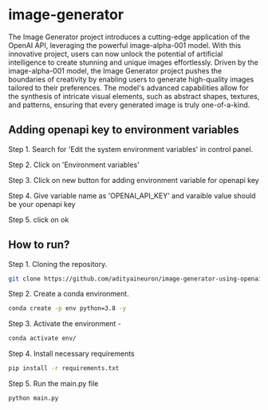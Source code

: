 # image-generator

The Image Generator project introduces a cutting-edge application of the OpenAI API, leveraging the powerful image-alpha-001 model. With this innovative project, users can now unlock the potential of artificial intelligence to create stunning and unique images effortlessly.
Driven by the image-alpha-001 model, the Image Generator project pushes the boundaries of creativity by enabling users to generate high-quality images tailored to their preferences. The model's advanced capabilities allow for the synthesis of intricate visual elements, such as abstract shapes, textures, and patterns, ensuring that every generated image is truly one-of-a-kind.


## Adding openapi key to environment variables

Step 1. Search for 'Edit the system environment variables' in control panel.

Step 2. Click on 'Environment variables' 

Step 3. Click on new button for adding environment variable for openapi key

Step 4. Give variable name as 'OPENAI_API_KEY' and varaible value should be your openapi key

Step 5. click on ok


## How to run?

Step 1. Cloning the repository.

```bash
git clone https://github.com/adityaineuron/image-generator-using-openai.git
```

Step 2. Create a conda environment.

```bash
conda create -p env python=3.8 -y
```

Step 3. Activate the environment - 

```bash
conda activate env/
```

Step 4. Install necessary requirements

```bash
pip install -r requirements.txt
```

Step 5. Run the main.py file

```bash
python main.py
```